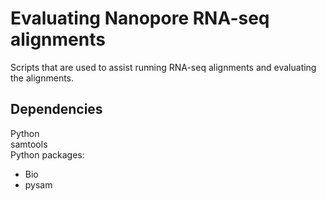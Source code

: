 # Evaluating Nanopore RNA-seq alignments
Scripts that are used to assist running RNA-seq alignments and evaluating the alignments.

## Dependencies
Python  
samtools  
Python packages:
* Bio
* pysam

